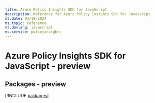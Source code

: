 ```yaml
---
title: Azure Policy Insights SDK for JavaScript
description: Reference for Azure Policy Insights SDK for JavaScript
ms.date: 04/19/2024
ms.topic: reference
ms.devlang: javascript
ms.service: policyinsights
---
```

# Azure Policy Insights SDK for JavaScript - preview
## Packages - preview
[!INCLUDE [packages](policy-insights-index.md)]